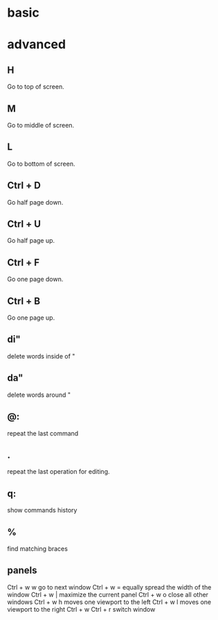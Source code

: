 # basic

# advanced

## H
Go to top of screen.
## M
Go to middle of screen.
## L
Go to bottom of screen.

## Ctrl + D
Go half page down.
## Ctrl + U
Go half page up.
## Ctrl + F
Go one page down.
## Ctrl + B
Go one page up.

## di"
delete words inside of "
## da"
delete words around "
## @:
repeat the last command
## .
repeat the last operation for editing.
## q:
show commands history

## %
find matching braces

## panels
Ctrl + w w go to next window
Ctrl + w = equally spread the width of the window
Ctrl + w | maximize the current panel
Ctrl + w o close all other windows
Ctrl + w h moves one viewport to the left
Ctrl + w l moves one viewport to the right
Ctrl + w Ctrl + r switch window
